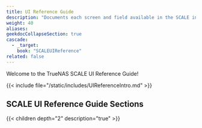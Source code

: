 ```yaml
---
title: UI Reference Guide
description: "Documents each screen and field available in the SCALE interface. Articles are organized parallel to the SCALE interface layout."
weight: 40
aliases: 
geekdocCollapseSection: true
cascade:
  - _target:
    book: "SCALEUIReference"
related: false
---
```


Welcome to the TrueNAS SCALE UI Reference Guide!

{{< include file="/static/includes/UIReferenceIntro.md" >}}

## SCALE UI Reference Guide Sections

{{< children depth="2" description="true" >}}
